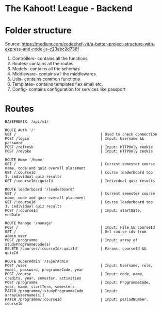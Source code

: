 # The Kahoot! League - Backend

# Folder structure

Source: https://medium.com/codechef-vit/a-better-project-structure-with-express-and-node-js-c23abc2d736f

1. Controllers- contains all the functions
2. Routes- contains all the routes
3. Models- contains all the schemas
4. Middleware- contains all the middlewares
5. Utils- contains common functions
6. Templates- contains templates f.ex email etc.
7. Config- contains configuration for services like passport

# Routes

```
BASEPREFIX: /api/v1/

ROUTE Auth '/'
GET /                                       | Used to check connection
POST /login                                 | Input: Username && password
POST /refresh                               | Input: HTTPOnly cookie
POST /revoke                                | Input: HTTPOnly cookie

ROUTE Home '/home'
GET /                                       | Current semester course name, code and quiz overall placement
GET /:courseId                              | Course leaderboard top 3, individual quiz results
GET /:courseId/:quizId                      | Individual quiz results

ROUTE leaderboard '/leaderboard'
GET /                                       | Current semester course name, code and quiz overall placement
GET /:courseId                              | Course leaderboard top 3, individual quiz results
POST /:courseId                             | Input: startDate, endDate

ROUTE Manage '/manage'
POST /                                      | Input: File && courseId
GET /                                       | Get course ids from admin user
POST /programme                             | Input: array of studyProgrammeCode(s)
DELETE /courses/:courseId/:quizId'          | Params: courseId && quizId

ROUTE superAdmin '/superAdmin'
POST /user                                  | Input: Username, role, email, password, programmeCode, year
POST /course                                | Input: code, name, credits, year, semester, activities
POST /programme                             | Input: ProgrammeCode, year, name, startTerm, semesters
PATCH /programme/:studyProgrammeCode        | Input: array[username(s)]
PATCH /programme/:courseId                  | Input: periodNumber, courseId

```
